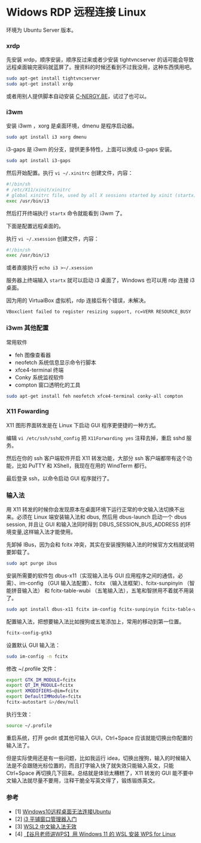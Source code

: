 
# Widows RDP 远程连接 Linux

环境为 Ubuntu Server 版本。

### xrdp

先安装 xrdp，顺序安装，顺序反过来或者少安装 tightvncserver 的话可能会导致远程桌面输完密码就蓝屏了。搜资料的时候还看到不过我没用，这种东西慎用吧。

```bash
sudo apt-get install tightvncserver
sudo apt-get install xrdp
```

或者用别人提供脚本自动安装 [C-NERGY.BE](http://www.c-nergy.be/products.html)，试过了也可以。

### i3wm
安装 i3wm ，xorg 是桌面环境，dmenu 是程序启动器。

```bash
sudo apt install i3 xorg dmenu
```

i3-gaps 是 i3wm 的分支，提供更多特性，上面可以换成 i3-gaps 安装。
```bash
sudo apt install i3-gaps
```

然后开始配置。执行 `vi ~/.xinitrc` 创建文件，内容：

```bash
#!/bin/sh
# /etc/X11/xinit/xinitrc
# global xinitrc file, used by all X sessions started by xinit (startx)
exec /usr/bin/i3
```

然后打开终端执行 `startx` 命令就能看到 i3wm 了。

下面是配置远程桌面的。

执行 `vi ~/.xsession` 创建文件，内容：

```bash
#!/bin/sh
exec /usr/bin/i3
```

或者直接执行 `echo i3 >~/.xsession`

服务器上终端输入 `startx` 就可以启动 i3 桌面了，Windows 也可以用 rdp 连接 i3 桌面。

因为用的 VirtualBox 虚拟机，rdp 连接后有个错误，未解决。

```
VBoxclient failed to register resizing support, rc=VERR RESOURCE_BUSY
```

### i3wm 其他配置

常用软件
- feh 图像查看器
- neofetch 系统信息显示命令行脚本
- xfce4-terminal 终端
- Conky 系统监视软件
- compton 窗口透明化的工具

```bash
sudo apt-get install feh neofetch xfce4-terminal conky-all compton
```

### X11 Fowarding 

X11 图形界面转发是在 Linux 下启动 GUI 程序更便捷的一种方式。

编辑 `vi /etc/ssh/sshd_config` 把 `X11Forwarding yes` 注释去掉，重启 sshd 服务。

然后在你的 ssh 客户端软件开启 X11 转发功能，大部分 ssh 客户端都带有这个功能，比如 PuTTY 和 XShell，我现在在用的 WindTerm 都行。

最后登录 ssh，以命令启动 GUI 程序就行了。

### 输入法

用 X11 转发的时候你会发现原本在桌面环境下运行正常的中文输入法切换不出来。必须在 Linux 端安装输入法和 dbus, 然后用 dbus-launch 启动一个 dbus session, 并且让 GUI 和输入法同时得到 DBUS_SESSION_BUS_ADDRESS 的环境变量,这样输入法才能使用。

先卸掉 IBus，因为会和 fcitx 冲突，其实在安装搜狗输入法的时候官方文档就说明要卸载了。

```bash
sudo apt purge ibus
```

安装所需要的软件包 dbus-x11（实现输入法与 GUI 应用程序之间的通信，必需）、im-config （GUI 输入法配置）、fcitx （输入法框架）、fcitx-sunpinyin （智能拼音输入法） 和 fcitx-table-wubi （五笔输入法），五笔和智拼用不着就不用装了。

```bash
sudo apt install dbus-x11 fcitx im-config fcitx-sunpinyin fcitx-table-wubi
```

配置输入法，把想要输入法比如搜狗或五笔添加上，常用的移动到第一位置。

```bash
fcitx-config-gtk3
```

设置默认 GUI 输入法：
```bash
sudo im-config -n fcitx
```

修改 ~/.profile 文件：
```bash
export GTK_IM_MODULE=fcitx
export QT_IM_MODULE=fcitx
export XMODIFIERS=@im=fcitx
export DefaultIMModule=fcitx
fcitx-autostart &>/dev/null
```

执行生效：
```bash
source ~/.profile
```

重启系统，打开 gedit 或其他可输入 GUI，Ctrl+Space 应该就能切换出你配置的输入法了。

但是实际使用还是有一些问题，比如我运行 idea，切换出搜狗，输入的时候输入法是不会跟随光标位置的，而且打字输入快了就失效只能输入英文，只能 Ctrl+Space 再切换几下回来。总结就是体验太糟糕了，X11 转发的 GUI 能不要中文输入法就尽量不要用，注释干脆全写英文得了，锻炼锻炼英文。

### 参考
- [1] [Windows10远程桌面无法连接Ubuntu](https://www.jianshu.com/p/a0e1684f00cb)
- [2] [i3 平铺窗口管理器入门](https://bynss.com/linux/760840.html)
- [3] [WSL2 中文输入法无效](https://www.v2ex.com/t/737747)
- [4] [【谷月老师讲WPS】用 Windows 11 的 WSL 安装 WPS for Linux](https://www.mdnice.com/writing/ddc2298afc224161be99573adda0f18b)